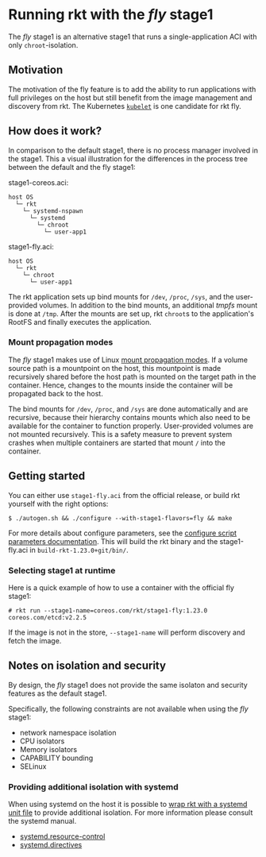 # Running rkt with the *fly* stage1

The *fly* stage1 is an alternative stage1 that runs a single-application ACI with only `chroot`-isolation.


## Motivation

The motivation of the fly feature is to add the ability to run applications with full privileges on the host but still benefit from the image management and discovery from rkt.
The Kubernetes [`kubelet`][kubelet] is one candidate for rkt fly.


## How does it work?

In comparison to the default stage1, there is no process manager involved in the stage1.
This a visual illustration for the differences in the process tree between the default and the fly stage1:

stage1-coreos.aci:

```
host OS
  └─ rkt
    └─ systemd-nspawn
      └─ systemd
        └─ chroot
          └─ user-app1
```


stage1-fly.aci:

```
host OS
  └─ rkt
    └─ chroot
      └─ user-app1
```

The rkt application sets up bind mounts for `/dev`, `/proc`, `/sys`, and the user-provided volumes.
In addition to the bind mounts, an additional *tmpfs* mount is done at `/tmp`.
After the mounts are set up, rkt `chroot`s to the application's RootFS and finally executes the application.


### Mount propagation modes

The *fly* stage1 makes use of Linux [mount propagation modes][sharedsubtree].
If a volume source path is a mountpoint on the host, this mountpoint is made recursively shared before the host path is mounted on the target path in the container.
Hence, changes to the mounts inside the container will be propagated back to the host.

The bind mounts for `/dev`, `/proc`, and `/sys` are done automatically and are recursive, because their hierarchy contains mounts which also need to be available for the container to function properly.
User-provided volumes are not mounted recursively.
This is a safety measure to prevent system crashes when multiple containers are started that mount `/` into the container.


## Getting started

You can either use `stage1-fly.aci` from the official release, or build rkt yourself with the right options:

```
$ ./autogen.sh && ./configure --with-stage1-flavors=fly && make
```

For more details about configure parameters, see the [configure script parameters documentation][build-configure].
This will build the rkt binary and the stage1-fly.aci in `build-rkt-1.23.0+git/bin/`.

### Selecting stage1 at runtime

Here is a quick example of how to use a container with the official fly stage1:

```
# rkt run --stage1-name=coreos.com/rkt/stage1-fly:1.23.0 coreos.com/etcd:v2.2.5
```

If the image is not in the store, `--stage1-name` will perform discovery and fetch the image.

## Notes on isolation and security

By design, the *fly* stage1 does not provide the same isolaton and security features as the default stage1.

Specifically, the following constraints are not available when using the *fly* stage1:

- network namespace isolation
- CPU isolators
- Memory isolators
- CAPABILITY bounding
- SELinux

### Providing additional isolation with systemd

When using systemd on the host it is possible to [wrap rkt with a systemd unit file][systemd-unit] to provide additional isolation.
For more information please consult the systemd manual.
* [systemd.resource-control][systemd.resource-control]
* [systemd.directives][systemd.directives]


[build-configure]: build-configure.md
[kubelet]: http://kubernetes.io/docs/admin/kubelet/
[sharedsubtree]: https://www.kernel.org/doc/Documentation/filesystems/sharedsubtree.txt
[systemd.directives]: http://www.freedesktop.org/software/systemd/man/systemd.directives.html
[systemd.resource-control]: http://www.freedesktop.org/software/systemd/man/systemd.resource-control.html
[systemd-unit]: using-rkt-with-systemd.md#advanced-unit-file
